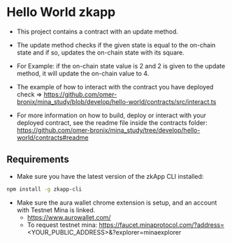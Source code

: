 # Hello World zkapp 

* This project contains a contract with an update method.

* The update method checks if the given state is equal to the on-chain state and if so, updates the on-chain state with its square.

* For Example: if the on-chain state value is 2 and 2 is given to the update method, it will update the on-chain value to 4.

* The example of how to interact with the contract you have deployed check => 
https://github.com/omer-bronix/mina_study/blob/develop/hello-world/contracts/src/interact.ts

* For more information on how to build, deploy or interact with your deployed contract, see the readme file inside the contracts folder: 
https://github.com/omer-bronix/mina_study/tree/develop/hello-world/contracts#readme


## Requirements

* Make sure you have the latest version of the zkApp CLI installed:

```bash
npm install -g zkapp-cli
```

* Make sure the aura wallet chrome extension is setup, and an account with Testnet Mina is linked.
    * https://www.aurowallet.com/
    * To request testnet mina: https://faucet.minaprotocol.com/?address=<YOUR_PUBLIC_ADDRESS>&?explorer=minaexplorer 